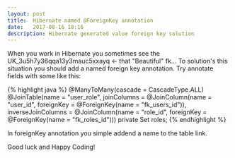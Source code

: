 ```yaml
---
layout: post
title:  Hibernate named @ForeignKey annotation
date:   2017-08-16 18:16
description: Hibernate generated value foreign key solution
---
```


When you work in Hibernate you sometimes see the UK_3u5h7y36qqa13y3mauc5xxayq <- that "Beautiful" fk...
To solution's this situation you should add a named foreign key annotation.
Try annotate fields with some like this:

{% highlight java %}
    @ManyToMany(cascade = CascadeType.ALL)
        @JoinTable(name = "user_role",
                joinColumns = @JoinColumn(name = "user_id",
                foreignKey = @ForeignKey(name = "fk_users_id")),
                inverseJoinColumns = @JoinColumn(name = "role_id",
                foreignKey = @ForeignKey(name = "fk_roles_id")))
        private Set<Role> roles;
{% endhighlight %}

In foreignKey annotation you simple addend a name to the table link.

Good luck and Happy Coding!